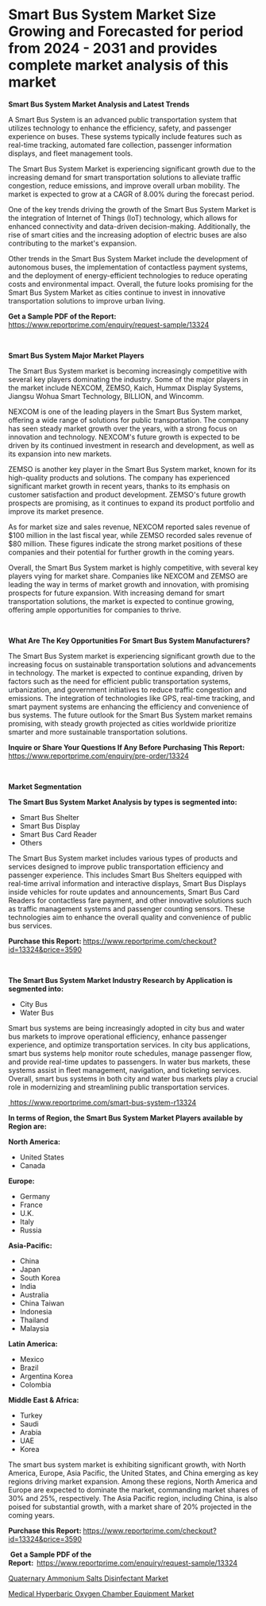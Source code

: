 <p><h1>Smart Bus System Market Size Growing and Forecasted for period from 2024 - 2031 and provides complete market analysis of this market</h1></p><p><strong>Smart Bus System Market Analysis and Latest Trends</strong></p>
<p><p>A Smart Bus System is an advanced public transportation system that utilizes technology to enhance the efficiency, safety, and passenger experience on buses. These systems typically include features such as real-time tracking, automated fare collection, passenger information displays, and fleet management tools.</p><p>The Smart Bus System Market is experiencing significant growth due to the increasing demand for smart transportation solutions to alleviate traffic congestion, reduce emissions, and improve overall urban mobility. The market is expected to grow at a CAGR of 8.00% during the forecast period.</p><p>One of the key trends driving the growth of the Smart Bus System Market is the integration of Internet of Things (IoT) technology, which allows for enhanced connectivity and data-driven decision-making. Additionally, the rise of smart cities and the increasing adoption of electric buses are also contributing to the market's expansion.</p><p>Other trends in the Smart Bus System Market include the development of autonomous buses, the implementation of contactless payment systems, and the deployment of energy-efficient technologies to reduce operating costs and environmental impact. Overall, the future looks promising for the Smart Bus System Market as cities continue to invest in innovative transportation solutions to improve urban living.</p></p>
<p><strong>Get a Sample PDF of the Report:&nbsp;</strong> <a href="https://www.reportprime.com/enquiry/request-sample/13324">https://www.reportprime.com/enquiry/request-sample/13324</a></p>
<p>&nbsp;</p>
<p><strong>Smart Bus System Major Market Players</strong></p>
<p><p>The Smart Bus System market is becoming increasingly competitive with several key players dominating the industry. Some of the major players in the market include NEXCOM, ZEMSO, Kaich, Hummax Display Systems, Jiangsu Wohua Smart Technology, BILLION, and Wincomm.</p><p>NEXCOM is one of the leading players in the Smart Bus System market, offering a wide range of solutions for public transportation. The company has seen steady market growth over the years, with a strong focus on innovation and technology. NEXCOM's future growth is expected to be driven by its continued investment in research and development, as well as its expansion into new markets.</p><p>ZEMSO is another key player in the Smart Bus System market, known for its high-quality products and solutions. The company has experienced significant market growth in recent years, thanks to its emphasis on customer satisfaction and product development. ZEMSO's future growth prospects are promising, as it continues to expand its product portfolio and improve its market presence.</p><p>As for market size and sales revenue, NEXCOM reported sales revenue of $100 million in the last fiscal year, while ZEMSO recorded sales revenue of $80 million. These figures indicate the strong market positions of these companies and their potential for further growth in the coming years.</p><p>Overall, the Smart Bus System market is highly competitive, with several key players vying for market share. Companies like NEXCOM and ZEMSO are leading the way in terms of market growth and innovation, with promising prospects for future expansion. With increasing demand for smart transportation solutions, the market is expected to continue growing, offering ample opportunities for companies to thrive.</p></p>
<p>&nbsp;</p>
<p><strong>What Are The Key Opportunities For Smart Bus System Manufacturers?</strong></p>
<p><p>The Smart Bus System market is experiencing significant growth due to the increasing focus on sustainable transportation solutions and advancements in technology. The market is expected to continue expanding, driven by factors such as the need for efficient public transportation systems, urbanization, and government initiatives to reduce traffic congestion and emissions. The integration of technologies like GPS, real-time tracking, and smart payment systems are enhancing the efficiency and convenience of bus systems. The future outlook for the Smart Bus System market remains promising, with steady growth projected as cities worldwide prioritize smarter and more sustainable transportation solutions.</p></p>
<p><strong>Inquire or Share Your Questions If Any Before Purchasing This Report:</strong> <a href="https://www.reportprime.com/enquiry/pre-order/13324">https://www.reportprime.com/enquiry/pre-order/13324</a></p>
<p>&nbsp;</p>
<p><strong>Market Segmentation</strong></p>
<p><strong>The Smart Bus System Market Analysis by types is segmented into:</strong></p>
<p><ul><li>Smart Bus Shelter</li><li>Smart Bus Display</li><li>Smart Bus Card Reader</li><li>Others</li></ul></p>
<p><p>The Smart Bus System market includes various types of products and services designed to improve public transportation efficiency and passenger experience. This includes Smart Bus Shelters equipped with real-time arrival information and interactive displays, Smart Bus Displays inside vehicles for route updates and announcements, Smart Bus Card Readers for contactless fare payment, and other innovative solutions such as traffic management systems and passenger counting sensors. These technologies aim to enhance the overall quality and convenience of public bus services.</p></p>
<p><strong>Purchase this Report:&nbsp;</strong><a href="https://www.reportprime.com/checkout?id=13324&price=3590">https://www.reportprime.com/checkout?id=13324&price=3590</a></p>
<p>&nbsp;</p>
<p><strong>The Smart Bus System Market Industry Research by Application is segmented into:</strong></p>
<p><ul><li>City Bus</li><li>Water Bus</li></ul></p>
<p><p>Smart bus systems are being increasingly adopted in city bus and water bus markets to improve operational efficiency, enhance passenger experience, and optimize transportation services. In city bus applications, smart bus systems help monitor route schedules, manage passenger flow, and provide real-time updates to passengers. In water bus markets, these systems assist in fleet management, navigation, and ticketing services. Overall, smart bus systems in both city and water bus markets play a crucial role in modernizing and streamlining public transportation services.</p></p>
<p><a href="https://www.reportprime.com/smart-bus-system-r13324">&nbsp;https://www.reportprime.com/smart-bus-system-r13324</a></p>
<p><strong>In terms of Region, the Smart Bus System Market Players available by Region are:</strong></p>
<p>
    <p> <strong> North America: </strong>
        <ul>
            <li>United States</li>
            <li>Canada</li>
        </ul>
        </p> 
    <p> <strong> Europe: </strong>
        <ul>
            <li>Germany</li>
            <li>France</li>
            <li>U.K.</li>
            <li>Italy</li>
            <li>Russia</li>
        </ul>
        </p> 
    <p> <strong> Asia-Pacific: </strong>
        <ul>
            <li>China</li>
            <li>Japan</li>
            <li>South Korea</li>
            <li>India</li>
            <li>Australia</li>
            <li>China Taiwan</li>
            <li>Indonesia</li>
            <li>Thailand</li>
            <li>Malaysia</li>
        </ul>
        </p> 
    <p> <strong> Latin America: </strong>
        <ul>
            <li>Mexico</li>
            <li>Brazil</li>
            <li>Argentina Korea</li>
            <li>Colombia</li>
        </ul>
        </p> 
    <p> <strong> Middle East & Africa: </strong>
        <ul>
            <li>Turkey</li>
            <li>Saudi</li>
            <li>Arabia</li>
            <li>UAE</li>
            <li>Korea</li>
        </ul>
    </p>
    </p>
<p><p>The smart bus system market is exhibiting significant growth, with North America, Europe, Asia Pacific, the United States, and China emerging as key regions driving market expansion. Among these regions, North America and Europe are expected to dominate the market, commanding market shares of 30% and 25%, respectively. The Asia Pacific region, including China, is also poised for substantial growth, with a market share of 20% projected in the coming years.</p></p>
<p><strong>Purchase this Report: </strong><a href="https://www.reportprime.com/checkout?id=13324&price=3590">https://www.reportprime.com/checkout?id=13324&price=3590</a></p>
<p>&nbsp;<strong>Get a Sample PDF of the Report:&nbsp;&nbsp;</strong><a href="https://www.reportprime.com/enquiry/request-sample/13324">https://www.reportprime.com/enquiry/request-sample/13324</a></p>
<p><strong></strong></p>
<p><p><a href="https://medium.com/@raleciabridges8/quaternary-ammonium-salts-disinfectant-market-size-share-analysis-growth-trends-forecast-2024-4b612fce29b6">Quaternary Ammonium Salts Disinfectant Market</a></p><p><a href="https://medium.com/@ashlyglover/medical-hyperbaric-oxygen-chamber-equipment-market-2024-2031-industry-insights-and-investment-40ac9146bec3?postPublishedType=initial">Medical Hyperbaric Oxygen Chamber Equipment Market</a></p></p>